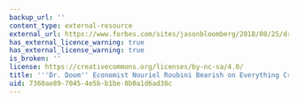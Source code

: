 ```yaml
---
backup_url: ''
content_type: external-resource
external_url: https://www.forbes.com/sites/jasonbloomberg/2018/08/25/dr-doom-economist-nouriel-roubini-bearish-on-everything-crypto/#12294084226d
has_external_licence_warning: true
has_external_license_warning: true
is_broken: ''
license: https://creativecommons.org/licenses/by-nc-sa/4.0/
title: '''Dr. Doom'' Economist Nouriel Roubini Bearish on Everything Crypto'
uid: 7360ae89-7045-4e5b-b1be-8b0a1d6ad38c
---
```

